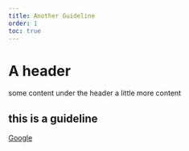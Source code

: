 ```yaml
---
title: Another Guideline
order: 1
toc: true
---
```

# A header
some content under the header
a little more content

## this is a guideline



[Google](www.google.co.uk)